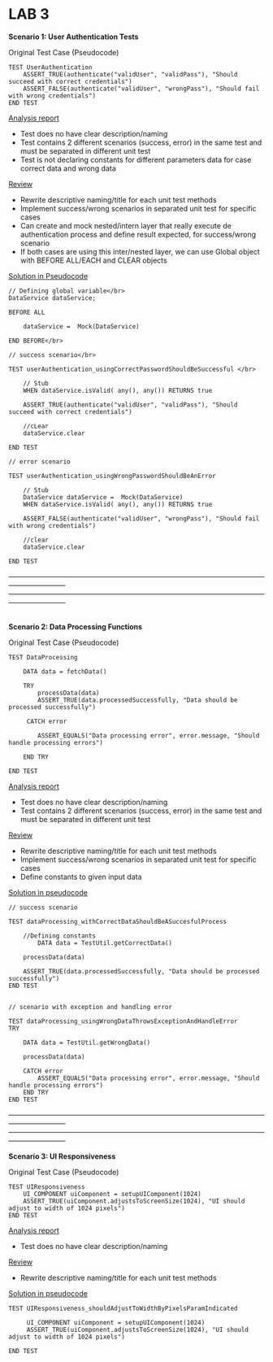 # LAB 3

**Scenario 1: User Authentication Tests**

Original Test Case (Pseudocode)

    TEST UserAuthentication
        ASSERT_TRUE(authenticate("validUser", "validPass"), "Should succeed with correct credentials")
        ASSERT_FALSE(authenticate("validUser", "wrongPass"), "Should fail with wrong credentials")
    END TEST

<u>Analysis report</u>

* Test does no have clear description/naming
* Test contains 2 different scenarios (success, error) in the same test and must be separated in different unit test
* Test is not declaring constants for different parameters data for case correct data and wrong data

<u>Review</u>

* Rewrite descriptive naming/title for each unit test methods
* Implement success/wrong scenarios in separated unit test for specific cases
* Can create and mock nested/intern layer that really execute de authentication process and define result expected, for success/wrong scenario
* If both cases are using this inter/nested layer, we can use Global object with BEFORE ALL/EACH and CLEAR objects


<u>Solution  in Pseudocode</u>

    // Defining global variable</br>
    DataService dataService;

    BEFORE ALL
    
        dataService =  Mock(DataService)
    
    END BEFORE</br>

    // success scenario</br>

    TEST userAuthentication_usingCorrectPasswordShouldBeSuccessful </br>
    
        // Stub
        WHEN dataService.isValid( any(), any()) RETURNS true
    
        ASSERT_TRUE(authenticate("validUser", "validPass"), "Should succeed with correct credentials")
    
        //cLear
        dataService.clear
    
    END TEST

    // error scenario

    TEST userAuthentication_usingWrongPasswordShouldBeAnError

        // Stub
        DataService dataService =  Mock(DataService)
        WHEN dataService.isValid( any(), any()) RETURNS true
    
        ASSERT_FALSE(authenticate("validUser", "wrongPass"), "Should fail with wrong credentials")
        
        //clear
        dataService.clear

    END TEST


————————————————————————————————————————————
————————————————————————————————————————————
<br>
<br>

**Scenario 2: Data Processing Functions**

Original Test Case (Pseudocode)

    TEST DataProcessing

        DATA data = fetchData()

        TRY
            processData(data)
            ASSERT_TRUE(data.processedSuccessfully, "Data should be processed successfully")
       
         CATCH error
            
            ASSERT_EQUALS("Data processing error", error.message, "Should handle processing errors")
    
        END TRY

    END TEST

<u>Analysis report</u>

* Test does no have clear description/naming
* Test contains 2 different scenarios (success, error) in the same test and must be separated in different unit test

<u>Review</u>

* Rewrite descriptive naming/title for each unit test methods
* Implement success/wrong scenarios in separated unit test for specific cases
* Define constants to given input data

<u>Solution in pseudocode</u>

    // success scenario

    TEST dataProcessing_withCorrectDataShouldBeASuccesfulProcess

        //Defining constants
            DATA data = TestUtil.getCorrectData()
    
        processData(data)
    
        ASSERT_TRUE(data.processedSuccessfully, "Data should be processed successfully")
    END TEST

    
    // scenario with exception and handling error

    TEST dataProcessing_usingWrongDataThrowsExceptionAndHandleError
    TRY
        
        DATA data = TestUtil.getWrongData()
    
        processData(data)
    
        CATCH error
            ASSERT_EQUALS("Data processing error", error.message, "Should handle processing errors")
        END TRY
    END TEST

————————————————————————————————————————————
————————————————————————————————————————————

**Scenario 3: UI Responsiveness**

Original Test Case (Pseudocode)

    TEST UIResponsiveness
        UI_COMPONENT uiComponent = setupUIComponent(1024)
        ASSERT_TRUE(uiComponent.adjustsToScreenSize(1024), "UI should adjust to width of 1024 pixels")
    END TEST


<u>Analysis report</u>

* Test does no have clear description/naming

<u>Review</u>

* Rewrite descriptive naming/title for each unit test methods

<u>Solution in pseudocode</u>

    TEST UIResponsiveness_shouldAdjustToWidthByPixelsParamIndicated
    
         UI_COMPONENT uiComponent = setupUIComponent(1024)
         ASSERT_TRUE(uiComponent.adjustsToScreenSize(1024), "UI should adjust to width of 1024 pixels")
    
    END TEST
